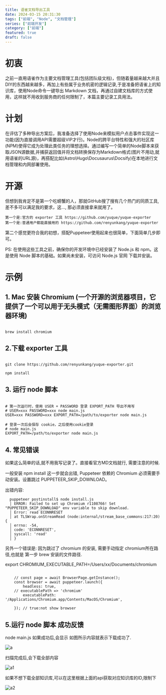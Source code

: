 ```yaml
---
title: 语雀文档导出工具
date: 2024-03-15 20:31:30
tags: ["前端", "Node", "文档管理"]
series: ["前端开发"]
category: ["前端"]
featured: true
draft: false
---
```



# 初衷

之前一直用语雀作为主要文档管理工具(包括团队级文档)，但随着量越来越大并且DIY的东西越来越多，再加上有些属于业务机密的逻辑记录,于是准备把语雀上的知识库，使用Node命令一键导出 Markdown 文档，再通过自建文档库的方式使用，这样就不用收到服务商的任何限制了，本篇主要记录工具用法。

# 计划

在评估了多种导出方案后，我准备选择了使用Node来模拟用户点击事件实现这一功能(因为直接调用API需要超级VIP才行)。Node的跨平台特性和强大的社区库(NPM)使得它成为处理此类任务的理想选择。通过编写一个简单的Node脚本来获取JSON源数据,并捕获返回值并将文档转换保存为Markdown格式(图片不用动,就用语雀的URL源)，再搭配比如(Astro\Hugo️️\Docusaurus\Docsify)在本地进行文档管理和内网部署使用。

# 开源

但想到我肯定不是第一个吃螃蟹的人，那就GitHub搜了搜有几个热门的同质工具,差不多可以满足我的要求，这..., 那必须直接拿来就用了。

    第一个是:官方的 exporter 工具 https://github.com/yuque/yuque-exporter
    第一个是:普通用户都能直接用的 https://github.com/renyunkang/yuque-exporter

第二个感觉更符合我的初想，搭配Puppeteer使用起来也很简单，下面简单几步即可。

PS: 在使用这些工具之前，确保你的开发环境中已经安装了 Node.js 和 npm。这是使用 Node 脚本的基础。如果尚未安装，可访问 Node.js 官网 下载并安装。


# 示例

## 1. Mac 安装 Chromium (一个开源的浏览器项目，它提供了一个可以用于无头模式（无需图形界面）的浏览器环境)

```

brew install chromium

```

## 2.下载 exporter 工具


```

git clone https://github.com/renyunkang/yuque-exporter.git

npm install

```


## 3. 运行 node 脚本


```

# 第一次运行时，使用 USER + PASSWORD 登录 EXPORT_PATH 导出不用写
# USER=xxx PASSWORD=xxx node main.js
USER=xxx PASSWORD=xxx EXPORT_PATH=/path/to/exporter node main.js

# 登录一次后会保存 cookie，之后使用cookie登录
# node main.js
EXPORT_PATH=/path/to/exporter node main.js

```

## 4. 常见错误

如果这么简单的话,就不用我写记录了。直接看官方MD文档就行, 需要注意的时候.

一般安装 npm install 这一步就会出错, Puppeteer 依赖的 Chromium 必须需要手动安装。设置跳过 PUPPETEER_SKIP_DOWNLOAD。

出错内容:

      puppeteer postinstall$ node install.js
      │ ERROR: Failed to set up Chromium r1108766! Set "PUPPETEER_SKIP_DOWNLOAD" env variable to skip download.
      │ Error: read ECONNRESET
      │ at TLSWrap.onStreamRead (node:internal/stream_base_commons:217:20) {
      │ errno: -54,
      │ code: 'ECONNRESET',
      │ syscall: 'read'
      │ }

另外一个错误是: 因为跳过了 chromium 的安装, 需要手动指定 chromium所在路径,也就是 第一步 brew 安装的文件路径.

export CHROMIUM_EXECUTABLE_PATH=/Users/xx/Documents/chromium

```

	// const page = await BrowserPage.getInstance();
	const browser = await puppeteer.launch({
		headless: true,
    // executablePath => 'chromium'
		executablePath: '/Applications/Chromium.app/Contents/MacOS/Chromium',

	}); // true:not show browser

```

## 5.运行 node 脚本 成功反馈

node main.js 如果成功后,会显示 如图所示内容就表示下载成功了.

![a](https://p.ipic.vip/3wn3tf.jpg)


扫描完成后,会下载全部内容

![a1](https://p.ipic.vip/lf1bll.jpg)



如果不想下载全部知识库,可以在这里根据上面的api获取对应知识库的ID,限制下

![a2](https://p.ipic.vip/7ph6nm.jpg)


